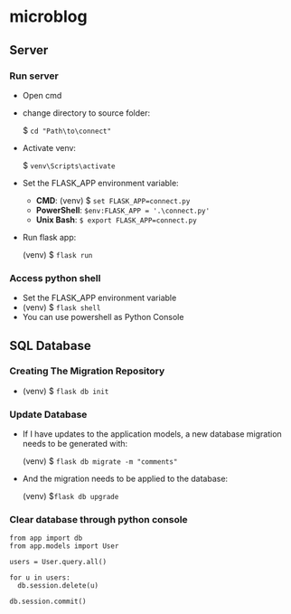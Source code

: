 # microblog

## Server
### Run server

- Open cmd
- change directory to source folder: 

  $ `cd "Path\to\connect"`
- Activate venv: 

  $ `venv\Scripts\activate`
- Set the FLASK_APP environment variable: 

    - **CMD**: (venv) $ `set FLASK_APP=connect.py`
    - **PowerShell**: `$env:FLASK_APP = '.\connect.py'`
    - **Unix Bash**: `$ export FLASK_APP=connect.py`
- Run flask app: 

    (venv) $ `flask run`
 
### Access python shell

- Set the FLASK_APP environment variable
- (venv) $ `flask shell`
- You can use powershell as Python Console

## SQL Database

### Creating The Migration Repository

- (venv) $ `flask db init`

### Update Database

- If I have updates to the application models, a new database migration needs to be generated with:

  (venv) $ `flask db migrate -m "comments"`
- And the migration needs to be applied to the database: 

  (venv) $`flask db upgrade`



### Clear database through python console

```
from app import db
from app.models import User

users = User.query.all()

for u in users:
  db.session.delete(u)

db.session.commit()
```

